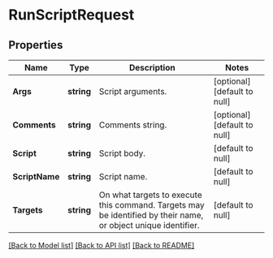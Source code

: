 # RunScriptRequest

## Properties
Name | Type | Description | Notes
------------ | ------------- | ------------- | -------------
**Args** | **string** | Script arguments. | [optional] [default to null]
**Comments** | **string** | Comments string. | [optional] [default to null]
**Script** | **string** | Script body. | [default to null]
**ScriptName** | **string** | Script name. | [default to null]
**Targets** | **string** | On what targets to execute this command. Targets may be identified by their name, or object unique identifier. | [default to null]

[[Back to Model list]](../README.md#documentation-for-models) [[Back to API list]](../README.md#documentation-for-api-endpoints) [[Back to README]](../README.md)


